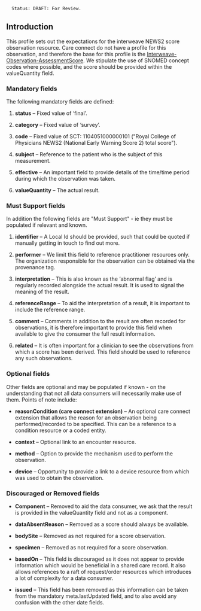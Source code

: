       Status: DRAFT: For Review.

## **Introduction**
This profile sets out the expectations for the interweave NEWS2 score observation resource. Care connect do not have a profile for this observation, and therefore the base for this profile is the [Interweave-Observation-AssessmentScore](https://fhir.yhcr.nhs.uk/StructureDefinition/Interweave-Observation-AssessmentScore). We stipulate the use of SNOMED concept codes where possible, and the score should be provided within the valueQuantity field. 

### **Mandatory fields**
The following mandatory fields are defined:

1. **status** –  Fixed value of ‘final’.

2. **category** – Fixed value of ‘survey’.

3. **code** – Fixed value of SCT: 1104051000000101 ("Royal College of Physicians NEWS2 (National Early Warning Score 2) total score").

4. **subject** – Reference to the patient who is the subject of this measurement. 

5. **effective** – An important field to provide details of the time/time period during which the observation was taken.

6. **valueQuantity** – The actual result.

### **Must Support fields**
In addition the following fields are "Must Support" - ie they must be populated if relevant and known. 

1. **identifier** – A Local Id should be provided, such that could be quoted if manually getting in touch to find out more.

2. **performer** – We limit this field to reference practitioner resources only. The organization responsible for the observation can be obtained via the provenance tag.

3. **interpretation** – This is also known as the ‘abnormal flag’ and is regularly recorded alongside the actual result. It is used to signal the meaning of the result.

4. **referenceRange** – To aid the interpretation of a result, it is important to include the reference range.

5. **comment** – Comments in addition to the result are often recorded for observations, it is therefore important to provide this field when available to give the consumer the full result information.

6. **related** – It is often important for a clinician to see the observations from which a score has been derived. This field should be used to reference any such observations.

### **Optional fields**
Other fields are optional and may be populated if known - on the understanding that not all data consumers will necessarily make use of them. Points of note include:

 - **reasonCondition (care connect extension)** – An optional care connect extension that allows the reason for an observation being performed/recorded to be specified. This can be a reference to a condition resource or a coded entity.
 
 - **context** – Optional link to an encounter resource.
 
 - **method** – Option to provide the mechanism used to perform the observation.
 
 - **device** – Opportunity to provide a link to a device resource from which was used to obtain the observation.

### **Discouraged or Removed fields**

 - **Component** – Removed to aid the data consumer, we ask that the result is provided in the valueQuantity field and not as a component.

 - **dataAbsentReason** – Removed as a score should always be available.

 - **bodySite** – Removed as not required for a score observation.

 - **specimen** – Removed as not required for a score observation.

 - **basedOn** – This field is discouraged as it does not appear to provide information which would be beneficial in a shared care record. It also allows references to a raft of request/order resources which introduces a lot of complexity for a data consumer.
 
 - **issued** –  This field has been removed as this information can be taken from the mandatory meta.lastUpdated field, and to also avoid any confusion with the other date fields.